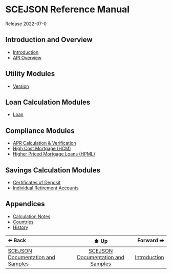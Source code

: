 # SCEJSON Reference Manual

Release 2022-07-0

## Introduction and Overview
* [Introduction](introduction.md)
* [API Overview](api-overview.md)

## Utility Modules
* [Version](module-version.md)

## Loan Calculation Modules
* [Loan](module-loan.md)

## Compliance Modules
* [APR Calculation & Verification](module-apr.md)
* [High Cost Mortgage (HCM)](module-hcm.md)
* [Higher Priced Mortgage Loans (HPML)](module-hpml.md)

## Savings Calculation Modules
* [Certificates of Deposit](module-cd.md)
* [Individual Retirement Accounts](module-ira.md)

## Appendices
* [Calculation Notes](appendix-calcnotes.md)
* [Countries](appendix-countries.md)
* [History](appendix-history.md)

| ⬅️ Back | ⬆️ Up | Forward ➡️ |
| :--- | :---: | ---: |
| [SCEJSON Documentation and Samples](../README.md) | [SCEJSON Documentation and Samples](../README.md) | [Introduction](introduction.md) |
